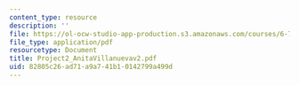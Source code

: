 ```yaml
---
content_type: resource
description: ''
file: https://ol-ocw-studio-app-production.s3.amazonaws.com/courses/6-772-compound-semiconductor-devices-spring-2003/82805c26ad71a9a741b10142799a499d_Project2_AnitaVillanuevav2.pdf
file_type: application/pdf
resourcetype: Document
title: Project2_AnitaVillanuevav2.pdf
uid: 82805c26-ad71-a9a7-41b1-0142799a499d
---
```


